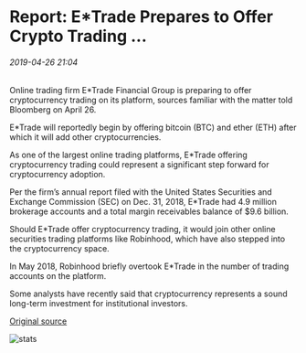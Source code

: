 # Report: E\*Trade Prepares to Offer Crypto Trading ...

###### 2019-04-26 21:04

Online trading firm E\*Trade Financial Group is preparing to offer cryptocurrency trading on its platform, sources familiar with the matter told Bloomberg on April 26.

E\*Trade will reportedly begin by offering bitcoin (BTC) and ether (ETH) after which it will add other cryptocurrencies.

As one of the largest online trading platforms, E\*Trade offering cryptocurrency trading could represent a significant step forward for cryptocurrency adoption.

Per the firm’s annual report filed with the United States Securities and Exchange Commission (SEC) on Dec. 31, 2018, E\*Trade had 4.9 million brokerage accounts and a total margin receivables balance of $9.6 billion.

Should E\*Trade offer cryptocurrency trading, it would join other online securities trading platforms like Robinhood, which have also stepped into the cryptocurrency space.

In May 2018, Robinhood briefly overtook E\*Trade in the number of trading accounts on the platform.

Some analysts have recently said that cryptocurrency represents a sound long-term investment for institutional investors.

[Original source](https://cointelegraph.com/news/report-etrade-prepares-to-offer-crypto-trading)

![stats](https://c.statcounter.com/11760860/0/a89fa40b/1/ "stats")